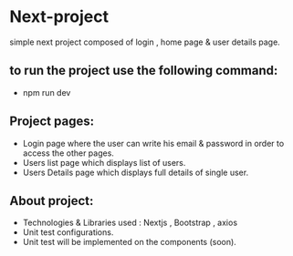 # Next-project
simple next project composed of login , home page &amp; user details page.

## to run the project use the following command:
-  npm run dev

## Project pages: 
- Login page where the user can write his email & password in order to access the other pages.
- Users list page which displays list of users.
- Users Details page which displays full details of single user. 

## About project: 

- Technologies & Libraries used : Nextjs , Bootstrap , axios 
- Unit test configurations.
- Unit test will be implemented on the components (soon).
